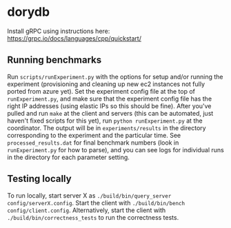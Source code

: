 # dorydb

Install gRPC using instructions here: https://grpc.io/docs/languages/cpp/quickstart/

## Running benchmarks

Run `scripts/runExperiment.py` with the options for setup and/or running the experiment (provisioning and cleaning up new ec2 instances not fully ported from azure yet). Set the experiment config file at the top of `runExperiment.py`, and make sure that the experiment config file has the right IP addresses (using elastic IPs so this should be fine). After you've pulled and run `make` at the client and servers (this can be automated, just haven't fixed scripts for this yet), run `python runExperiment.py` at the coordinator. The output will be in `experiments/results` in the directory corresponding to the experiment and the particular time. See `processed_results.dat` for final benchmark numbers (look in `runExperiment.py` for how to parse), and you can see logs for individual runs in the directory for each parameter setting.

## Testing locally

To run locally, start server X as `./build/bin/query_server config/serverX.config`. Start the client with `./build/bin/bench config/client.config`. Alternatively, start the client with `./build/bin/correctness_tests` to run the correctness tests.
